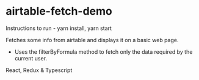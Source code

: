 # airtable-fetch-demo

Instructions to run - 
yarn install, yarn start

Fetches some info from airtable and displays it on a basic web page.
- Uses the filterByFormula method to fetch only the data required by the current user.

React, Redux & Typescript
